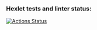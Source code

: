 ### Hexlet tests and linter status:
[![Actions Status](https://github.com/bersyatina/php-project-9/workflows/hexlet-check/badge.svg)](https://github.com/bersyatina/php-project-9/actions)